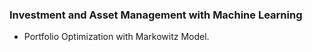 ### Investment and Asset Management with Machine Learning

- Portfolio Optimization with Markowitz Model.